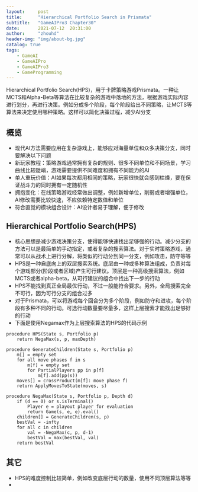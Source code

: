 ```yaml
---
layout:     post
title:      "Hierarchical Portfolio Search in Prismata"
subtitle:   "GameAIPro3 Chapter30"
date:       2021-07-12  20:31:00
author:     "zhouhd"
header-img: "img/about-bg.jpg"
catalog: true
tags:
    - GameAI
    - GameAIPro
    - GameAIPro3
    - GameProgramming
---
```


Hierarchical Portfolio Search(HPS)，用于卡牌策略游戏Prismata。一种让MCTS和Alpha-Beta等算法在比较复杂的游戏中落地的方法，根据游戏实际内容进行划分，再进行决策。例如分成多个阶段，每个阶段给出不同策略，让MCTS等算法来决定使用哪种策略。这样可以简化决策过程，减少AI分支

## 概览
- 现代AI方法需要应用在复杂游戏上，能够应对海量单位和众多决策分支，同时要解决以下问题
- 新玩家教程：策略游戏通常拥有复杂的规则、很多不同单位和不同场景，学习曲线比较陡峭，游戏需要提供不同难度和拥有不同能力的AI
- 单人重玩价值：AI如果每次都用相同的策略，玩家很快就会感到枯燥，要在保证战斗力的同时拥有一定随机性
- 拥抱变化：在线策略游戏经常做出调整，例如新增单位，削弱或者增强单位，AI修改需要比较快速，不应依赖特定数值和单位
- 符合直觉的模块组合设计：AI设计者易于理解，便于修改

## Hierarchical Portfolio Search(HPS)
- 核心思想是减少游戏决策分支，使得能够快速找出足够强的行动。减少分支的方法可以是最简单的手动指定，或者复杂的搜索算法。对于实时策略游戏，通常可以从战术上进行分解，将类似的行动分到同一分支，例如攻击，防守等等
- HPS是一种自底向上的双层搜索系统。底层由一种或多种算法组成，负责对每个游戏部分(阶段或者区域)产生可行建议。顶层是一种高级搜索算法，例如MCTS或者alpha-beta，从可行建议的组合中找出下一步的行动
- HPS不能找到真正全局最优行动，不过一般能符合要求。另外，全局搜索完全不可行，因为可行分支的组合过多
- 对于Prismata，可以将游戏每个回合分为多个阶段，例如防守和进攻，每个阶段有多种不同的行动。可选行动数量要尽量多，这样上层搜索才能找出足够好的行动
- 下面是使用Negamax作为上层搜索算法的HPS的代码示例
```
procedure HPS(State s, Portfolio p)
    return NegaMax(s, p, maxDepth)

procedure GenerateChildren(State s, Portfolio p)
    m[] = empty set
    for all move phases f in s
        m[f] = empty set
        for PartialPlayers pp in p[f]
            m[f].add(pp(s))
    moves[] = crossProduct(m[f]: move phase f)
    return ApplyMovesToState(moves, s)

procedure NegaMax(State s, Portfolio p, Depth d)
    if (d == 0) or s.isTerminal()
        Player e = playout player for evaluation
        return Game(s, e, e).eval()
    children[] = GenerateChildren(s, p)
    bestVal = -infty
    for all c in children
        val = -NegaMax(c, p, d-1)
        bestVal = max(bestVal, val)
    return bestVal
```

## 其它
- HPS的难度控制比较简单，例如改变底层行动的数量，使用不同顶层算法等等
- 